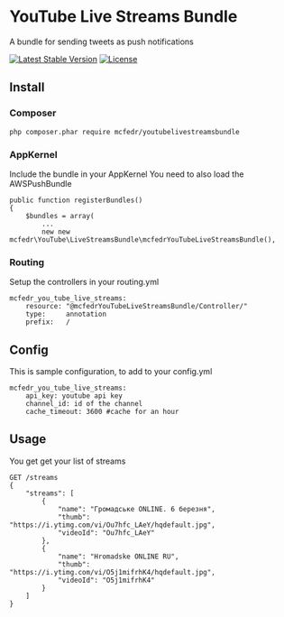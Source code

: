 # YouTube Live Streams Bundle

A bundle for sending tweets as push notifications

[![Latest Stable Version](https://poser.pugx.org/mcfedr/youtubelivestreamsbundle/v/stable.png)](https://packagist.org/packages/mcfedr/youtubelivestreamsbundle)
[![License](https://poser.pugx.org/mcfedr/youtubelivestreamsbundle/license.png)](https://packagist.org/packages/mcfedr/youtubelivestreamsbundle)

## Install

### Composer

    php composer.phar require mcfedr/youtubelivestreamsbundle

### AppKernel

Include the bundle in your AppKernel
You need to also load the AWSPushBundle

    public function registerBundles()
    {
        $bundles = array(
            ...
            new new mcfedr\YouTube\LiveStreamsBundle\mcfedrYouTubeLiveStreamsBundle(),

### Routing

Setup the controllers in your routing.yml

    mcfedr_you_tube_live_streams:
        resource: "@mcfedrYouTubeLiveStreamsBundle/Controller/"
        type:     annotation
        prefix:   /


## Config

This is sample configuration, to add to your config.yml

    mcfedr_you_tube_live_streams:
        api_key: youtube api key
        channel_id: id of the channel
        cache_timeout: 3600 #cache for an hour

## Usage

You get get your list of streams

    GET /streams
    {
        "streams": [
            {
                "name": "Громадське ONLINE. 6 березня",
                "thumb": "https://i.ytimg.com/vi/Ou7hfc_LAeY/hqdefault.jpg",
                "videoId": "Ou7hfc_LAeY"
            },
            {
                "name": "Hromadske ONLINE RU",
                "thumb": "https://i.ytimg.com/vi/O5j1mifrhK4/hqdefault.jpg",
                "videoId": "O5j1mifrhK4"
            }
        ]
    }
